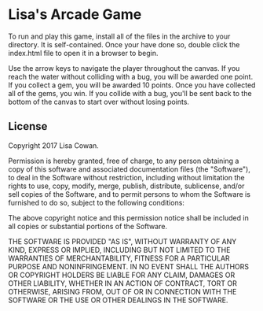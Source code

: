 # Lisa's Arcade Game

To run and play this game, install all of the files in the archive to your directory. It is self-contained. Once your have done so, double click the index.html file to open it in a browser to begin.

Use the arrow keys to navigate the player throughout the canvas. If you reach the water without colliding with a bug, you will be awarded one point. If you collect a gem, you will be awarded 10 points. Once you have collected all of the gems, you win. If you collide with a bug, you'll be sent back to the bottom of the canvas to start over without losing points.

## License

Copyright 2017 Lisa Cowan.

Permission is hereby granted, free of charge, to any person obtaining a copy
of this software and associated documentation files (the "Software"), to deal
in the Software without restriction, including without limitation the rights
to use, copy, modify, merge, publish, distribute, sublicense, and/or sell
copies of the Software, and to permit persons to whom the Software is
furnished to do so, subject to the following conditions:

The above copyright notice and this permission notice shall be included in all
copies or substantial portions of the Software.

THE SOFTWARE IS PROVIDED "AS IS", WITHOUT WARRANTY OF ANY KIND, EXPRESS OR
IMPLIED, INCLUDING BUT NOT LIMITED TO THE WARRANTIES OF MERCHANTABILITY,
FITNESS FOR A PARTICULAR PURPOSE AND NONINFRINGEMENT. IN NO EVENT SHALL THE
AUTHORS OR COPYRIGHT HOLDERS BE LIABLE FOR ANY CLAIM, DAMAGES OR OTHER
LIABILITY, WHETHER IN AN ACTION OF CONTRACT, TORT OR OTHERWISE, ARISING FROM,
OUT OF OR IN CONNECTION WITH THE SOFTWARE OR THE USE OR OTHER DEALINGS IN THE
SOFTWARE.